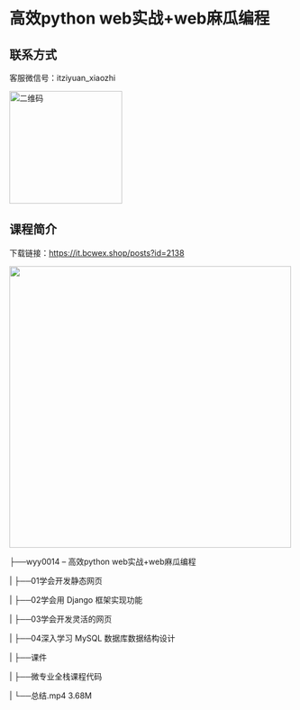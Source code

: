 # 高效python web实战+web麻瓜编程

## 联系方式

客服微信号：itziyuan_xiaozhi

<img src="https://ziyuanyun.oss-cn-guangzhou.aliyuncs.com/common/20240614073449/666b82192834a.jpg" width="200" height="200" alt="二维码">

## 课程简介

下载链接：https://it.bcwex.shop/posts?id=2138

<img src="https://ziyuanyun.oss-cn-guangzhou.aliyuncs.com/yun/20240515183658/6644904ab32a0.jpg" width="500" alt="">

  ├──wyy0014 &#8211; 高效python web实战+web麻瓜编程

 | ├──01学会开发静态网页

 | ├──02学会用 Django 框架实现功能

 | ├──03学会开发灵活的网页

 | ├──04深入学习 MySQL 数据库数据结构设计

 | ├──课件

 | ├──微专业全栈课程代码

 | └──总结.mp4 3.68M

  